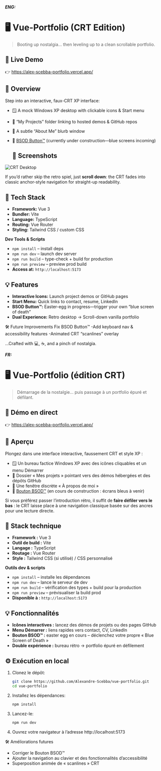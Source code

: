 ***ENG:***
# 🖥️ Vue-Portfolio (CRT Edition)

> Booting up nostalgia… then leveling up to a clean scrollable portfolio.

## 🚀 Live Demo
👉 https://alex-scebba-portfolio.vercel.app/  

## 🎨 Overview
Step into an interactive, faux-CRT XP interface:  
- 🪟 A mock Windows XP desktop with clickable icons & Start menu  
- 📂 “My Projects” folder linking to hosted demos & GitHub repos  
- 💬 A subtle “About Me” blurb window  
- 🔴 [BSOD Button™](#) (currently under construction—blue screens incoming)

  ## 📸 Screenshots
![CRT Desktop](https://github.com/user-attachments/assets/72b010c7-a51c-4ded-80cd-fe8dbb289933)

If you’d rather skip the retro spiel, just **scroll down**: the CRT fades into classic anchor-style navigation for straight-up readability.

## 🔧 Tech Stack
- **Framework:** Vue 3  
- **Bundler:** Vite  
- **Language:** TypeScript  
- **Routing:** Vue Router  
- **Styling:** Tailwind CSS / custom CSS  

**Dev Tools & Scripts**  
- `npm install` – install deps  
- `npm run dev` – launch dev server  
- `npm run build` – type-check + build for production  
- `npm run preview` – preview prod build
- **Access at:** `http://localhost:5173`
 
## 💡 Features
- **Interactive Icons:** Launch project demos or GitHub pages  
- **Start Menu:** Quick links to contact, resume, LinkedIn  
- **BSOD Button™:** Easter-egg in progress—trigger your own “blue screen of death”  
- **Dual Experience:** Retro desktop → Scroll-down vanilla portfolio  

🛠️ Future Improvements
Fix BSOD Button™
-Add keyboard nav & accessibility features
-Animated CRT “scanlines” overlay

...Crafted with 💻, ☕, and a pinch of nostalgia.

***FR:***
# 🖥️ Vue-Portfolio (édition CRT)

> Démarrage de la nostalgie… puis passage à un portfolio épuré et défilant.

## 🚀 Démo en direct
👉 https://alex-scebba-portfolio.vercel.app/  

## 🎨 Aperçu
Plongez dans une interface interactive, faussement CRT et style XP :  
- 🪟 Un bureau factice Windows XP avec des icônes cliquables et un menu Démarrer  
- 📂 Dossier « Mes projets » pointant vers des démos hébergées et des dépôts GitHub  
- 💬 Une fenêtre discrète « À propos de moi »  
- 🔴 [Bouton BSOD™](#) (en cours de construction : écrans bleus à venir)  

Si vous préférez passer l’introduction rétro, il suffit de **faire défiler vers le bas** : le CRT laisse place à une navigation classique basée sur des ancres pour une lecture directe.

## 🔧 Stack technique
- **Framework :** Vue 3  
- **Outil de build :** Vite  
- **Langage :** TypeScript  
- **Routage :** Vue Router  
- **Style :** Tailwind CSS (si utilisé) / CSS personnalisé  

**Outils dev & scripts**  
- `npm install` – installe les dépendances  
- `npm run dev` – lance le serveur de dev  
- `npm run build` – vérification des types + build pour la production  
- `npm run preview` – prévisualiser la build prod
- **Disponible à :** `http://localhost:5173`

## 💡 Fonctionnalités
- **Icônes interactives :** lancez des démos de projets ou des pages GitHub  
- **Menu Démarrer :** liens rapides vers contact, CV, LinkedIn  
- **Bouton BSOD™ :** easter egg en cours – déclenchez votre propre « Blue Screen of Death »  
- **Double expérience :** bureau rétro → portfolio épuré en défilement  

## ⚙️ Exécution en local

1. Clonez le dépôt:
   ```bash
   git clone https://github.com/Alexandre-Scebba/vue-portfolio.git
   cd vue-portfolio
   ```
2. Installez les dépendances:
   ```bash
   npm install
   ```

3. Lancez-le:
   ```bash
   npm run dev
   ```
4. Ouvrez votre navigateur à l’adresse http://localhost:5173


🛠️ Améliorations futures
- Corriger le Bouton BSOD™
- Ajouter la navigation au clavier et des fonctionnalités d’accessibilité
- Superposition animée de « scanlines » CRT


   


